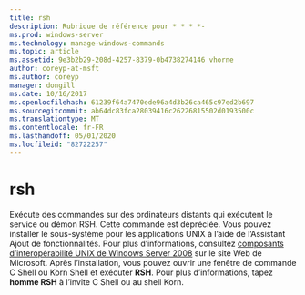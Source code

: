 ```yaml
---
title: rsh
description: Rubrique de référence pour * * * *-
ms.prod: windows-server
ms.technology: manage-windows-commands
ms.topic: article
ms.assetid: 9e3b2b29-208d-4257-8379-0b4738274146 vhorne
author: coreyp-at-msft
ms.author: coreyp
manager: dongill
ms.date: 10/16/2017
ms.openlocfilehash: 61239f64a7470ede96a4d3b26ca465c97ed2b697
ms.sourcegitcommit: ab64dc83fca28039416c26226815502d0193500c
ms.translationtype: MT
ms.contentlocale: fr-FR
ms.lasthandoff: 05/01/2020
ms.locfileid: "82722257"
---
```

# <a name="rsh"></a>rsh



Exécute des commandes sur des ordinateurs distants qui exécutent le service ou démon RSH. Cette commande est dépréciée. Vous pouvez installer le sous-système pour les applications UNIX à l’aide de l’Assistant Ajout de fonctionnalités. Pour plus d’informations, consultez [composants d’interopérabilité UNIX de Windows Server 2008](https://go.microsoft.com/fwlink/?LinkId=191835) sur le site Web de Microsoft. Après l’installation, vous pouvez ouvrir une fenêtre de commande C Shell ou Korn Shell et exécuter **RSH**. Pour plus d’informations, tapez **homme RSH** à l’invite C Shell ou au shell Korn.